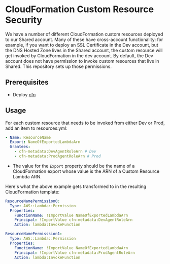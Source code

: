 # CloudFormation Custom Resource Security

We have a number of different CloudFormation custom resources deployed to our Shared account. Many of these have cross-account functionality: for example, if you want to deploy an SSL Certificate in the Dev account, but the DNS Hosted Zone lives in the Shared account, the custom resource will get invoked by CloudFormation in the dev account. By default, the Dev account does not have permission to invoke custom resources that live in Shared. This repository sets up those permissions.

## Prerequisites

- Deploy [cfn](https://github.com/cythral/cfn)

## Usage

For each custom resource that needs to be invoked from either Dev or Prod, add an item to resources.yml:

```yml
- Name: ResourceName
  Export: NameOfExportedLambdaArn
  Grantees:
    - cfn-metadata:DevAgentRoleArn # Dev
    - cfn-metadata:ProdAgentRoleArn # Prod
```

- The value for the `Export` property should be the name of a CloudFormation export whose value is the ARN of a Custom Resource Lambda ARN.

Here's what the above example gets transformed to in the resulting CloudFormation template:

```yml
ResourceNamePermission0:
  Type: AWS::Lambda::Permission
  Properties:
    FunctionName: !ImportValue NameOfExportedLambdaArn
    Principal: !ImportValue cfn-metadata:DevAgentRoleArn
    Action: lambda:InvokeFunction

ResourceNamePermisssion1:
  Type: AWS::Lambda::Permission
  Properties:
    FunctionName: !ImportValue NameOfExportedLambdaArn
    Principal: !ImportValue cfn-metadata:ProdAgentRoleArn
    Action: lambda:InvokeFunction
```
